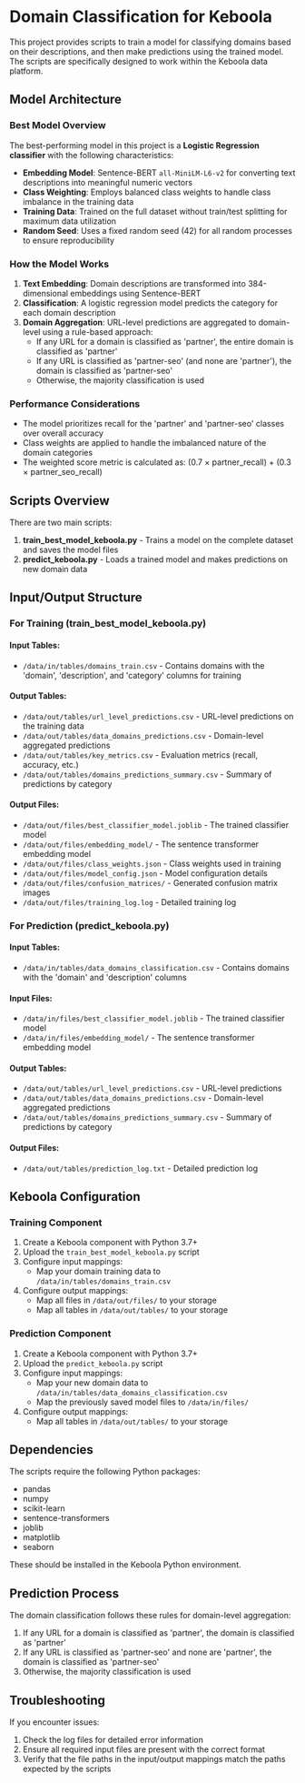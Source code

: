# Domain Classification for Keboola

This project provides scripts to train a model for classifying domains based on their descriptions, and then make predictions using the trained model. The scripts are specifically designed to work within the Keboola data platform.

## Model Architecture

### Best Model Overview

The best-performing model in this project is a **Logistic Regression classifier** with the following characteristics:

- **Embedding Model**: Sentence-BERT `all-MiniLM-L6-v2` for converting text descriptions into meaningful numeric vectors
- **Class Weighting**: Employs balanced class weights to handle class imbalance in the training data
- **Training Data**: Trained on the full dataset without train/test splitting for maximum data utilization
- **Random Seed**: Uses a fixed random seed (42) for all random processes to ensure reproducibility

### How the Model Works

1. **Text Embedding**: Domain descriptions are transformed into 384-dimensional embeddings using Sentence-BERT
2. **Classification**: A logistic regression model predicts the category for each domain description
3. **Domain Aggregation**: URL-level predictions are aggregated to domain-level using a rule-based approach:
   - If any URL for a domain is classified as 'partner', the entire domain is classified as 'partner'
   - If any URL is classified as 'partner-seo' (and none are 'partner'), the domain is classified as 'partner-seo'
   - Otherwise, the majority classification is used

### Performance Considerations

- The model prioritizes recall for the 'partner' and 'partner-seo' classes over overall accuracy
- Class weights are applied to handle the imbalanced nature of the domain categories
- The weighted score metric is calculated as: (0.7 × partner_recall) + (0.3 × partner_seo_recall)

## Scripts Overview

There are two main scripts:

1. **train_best_model_keboola.py** - Trains a model on the complete dataset and saves the model files
2. **predict_keboola.py** - Loads a trained model and makes predictions on new domain data

## Input/Output Structure

### For Training (train_best_model_keboola.py)

#### Input Tables:
- `/data/in/tables/domains_train.csv` - Contains domains with the 'domain', 'description', and 'category' columns for training

#### Output Tables:
- `/data/out/tables/url_level_predictions.csv` - URL-level predictions on the training data
- `/data/out/tables/data_domains_predictions.csv` - Domain-level aggregated predictions
- `/data/out/tables/key_metrics.csv` - Evaluation metrics (recall, accuracy, etc.)
- `/data/out/tables/domains_predictions_summary.csv` - Summary of predictions by category

#### Output Files:
- `/data/out/files/best_classifier_model.joblib` - The trained classifier model
- `/data/out/files/embedding_model/` - The sentence transformer embedding model
- `/data/out/files/class_weights.json` - Class weights used in training
- `/data/out/files/model_config.json` - Model configuration details
- `/data/out/files/confusion_matrices/` - Generated confusion matrix images
- `/data/out/files/training_log.log` - Detailed training log

### For Prediction (predict_keboola.py)

#### Input Tables:
- `/data/in/tables/data_domains_classification.csv` - Contains domains with the 'domain' and 'description' columns

#### Input Files:
- `/data/in/files/best_classifier_model.joblib` - The trained classifier model
- `/data/in/files/embedding_model/` - The sentence transformer embedding model

#### Output Tables:
- `/data/out/tables/url_level_predictions.csv` - URL-level predictions
- `/data/out/tables/data_domains_predictions.csv` - Domain-level aggregated predictions
- `/data/out/tables/domains_predictions_summary.csv` - Summary of predictions by category

#### Output Files:
- `/data/out/tables/prediction_log.txt` - Detailed prediction log

## Keboola Configuration

### Training Component

1. Create a Keboola component with Python 3.7+
2. Upload the `train_best_model_keboola.py` script
3. Configure input mappings:
   - Map your domain training data to `/data/in/tables/domains_train.csv`
4. Configure output mappings:
   - Map all files in `/data/out/files/` to your storage
   - Map all tables in `/data/out/tables/` to your storage

### Prediction Component

1. Create a Keboola component with Python 3.7+
2. Upload the `predict_keboola.py` script
3. Configure input mappings:
   - Map your new domain data to `/data/in/tables/data_domains_classification.csv`
   - Map the previously saved model files to `/data/in/files/`
4. Configure output mappings:
   - Map all tables in `/data/out/tables/` to your storage

## Dependencies

The scripts require the following Python packages:
- pandas
- numpy
- scikit-learn
- sentence-transformers
- joblib
- matplotlib
- seaborn

These should be installed in the Keboola Python environment.

## Prediction Process

The domain classification follows these rules for domain-level aggregation:
1. If any URL for a domain is classified as 'partner', the domain is classified as 'partner'
2. If any URL is classified as 'partner-seo' and none are 'partner', the domain is classified as 'partner-seo'
3. Otherwise, the majority classification is used

## Troubleshooting

If you encounter issues:
1. Check the log files for detailed error information
2. Ensure all required input files are present with the correct format
3. Verify that the file paths in the input/output mappings match the paths expected by the scripts 